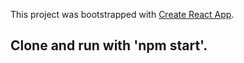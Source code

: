 This project was bootstrapped with [Create React App](https://github.com/facebookincubator/create-react-app).


## Clone and run with 'npm start'.


